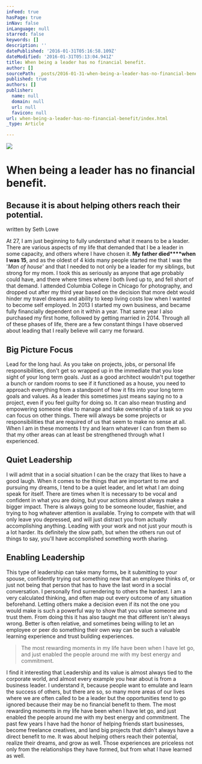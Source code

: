 ```yaml
---
inFeed: true
hasPage: true
inNav: false
inLanguage: null
starred: false
keywords: []
description: ''
datePublished: '2016-01-31T05:16:58.109Z'
dateModified: '2016-01-31T05:13:04.941Z'
title: When being a leader has no financial benefit.
author: []
sourcePath: _posts/2016-01-31-when-being-a-leader-has-no-financial-benefit.md
published: true
authors: []
publisher:
  name: null
  domain: null
  url: null
  favicon: null
url: when-being-a-leader-has-no-financial-benefit/index.html
_type: Article

---
```

![](https://s3-us-west-2.amazonaws.com/the-grid-img/p/c98b6ec67ad0ce4f1d378c275baba208cb161321.jpg)

# When being a leader has no financial benefit.

## Because it is about helping others reach their potential.

written by Seth Lowe

At 27, I am just beginning to fully understand what it means to be a leader. There are various aspects of my life that demanded that I be a leader in some capacity, and others where I have chosen it. **My father died****when I was 15**, and as the oldest of 4 kids many people started me that I was the '_Man of house_' and that I needed to not only be a leader for my siblings, but strong for my mom. I took this as seriously as anyone that age probably could have, and there where times where I both lived up to, and fell short of that demand. I attended Columbia College in Chicago for photography, and dropped out after my third year based on the decision that more debt would hinder my travel dreams and ability to keep living costs low when I wanted to become self employed. In 2013 I started my own business, and became fully financially dependent on it within a year. That same year I also purchased my first home, followed by getting married in 2014\. Through all of these phases of life, there are a few constant things I have observed about leading that I really believe will carry me forward.

## Big Picture Focus

Lead for the long haul. As you take on projects, jobs, or personal life responsibilities, don't get so wrapped up in the immediate that you lose sight of your long term goals. Just as a good architect wouldn't put together a bunch or random rooms to see if it functioned as a house, you need to approach everything from a standpoint of how it fits into your long term goals and values. As a leader this sometimes just means saying no to a project, even if you feel guilty for doing so. It can also mean trusting and empowering someone else to manage and take ownership of a task so you can focus on other things. There will always be some projects or responsibilities that are required of us that seem to make no sense at all. When I am in these moments I try and learn whatever I can from them so that my other areas can at least be strengthened through what I experienced.

## Quiet Leadership

I will admit that in a social situation I can be the crazy that likes to have a good laugh. When it comes to the things that are important to me and pursuing my dreams, I tend to be a quiet leader, and let what I am doing speak for itself. There are times when It is necessary to be vocal and confident in what you are doing, but your actions almost always make a bigger impact. There is always going to be someone louder, flashier, and trying to hog whatever attention is available. Trying to compete with that will only leave you depressed, and will just distract you from actually accomplishing anything. Leading with your work and not just your mouth is a lot harder. Its definitely the slow path, but when the others run out of things to say, you'll have accomplished something worth sharing.

## Enabling Leadership

This type of leadership can take many forms, be it submitting to your spouse, confidently trying out something new that an employee thinks of, or just not being that person that has to have the last word in a social conversation. I personally find surrendering to others the hardest. I am a very calculated thinking, and often map out every outcome of any situation beforehand. Letting others make a decision even if its not the one you would make is such a powerful way to show that you value someone and trust them. From doing this it has also taught me that different isn't always wrong. Better is often relative, and sometimes being willing to let an employee or peer do something their own way can be such a valuable learning experience and trust building experiences.

> The most rewarding moments in my life have been when I have let go, and just enabled the people around me with my best energy and commitment.

I find it interesting that Leadership and its value is almost always tied to the corporate world, and almost every example you hear about is from a business leader. I understand it, because people want to emulate and learn the success of others, but there are so, so many more areas of our lives where we are often called to be a leader but the opportunities tend to go ignored because their may be no financial benefit to them. The most rewarding moments in my life have been when I have let go, and just enabled the people around me with my best energy and commitment. The past few years I have had the honor of helping friends start businesses, become freelance creatives, and land big projects that didn't always have a direct benefit to me. It was about helping others reach their potential, realize their dreams, and grow as well. Those experiences are priceless not only from the relationships they have formed, but from what I have learned as well.